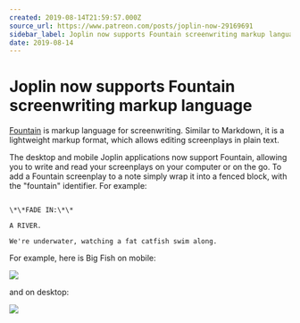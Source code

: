 ```yaml
---
created: 2019-08-14T21:59:57.000Z
source_url: https://www.patreon.com/posts/joplin-now-29169691
sidebar_label: Joplin now supports Fountain screenwriting markup language
date: 2019-08-14
---
```


# Joplin now supports Fountain screenwriting markup language

[Fountain](https://fountain.io/) is markup language for screenwriting. Similar to Markdown, it is a lightweight markup format, which allows editing screenplays in plain text.

The desktop and mobile Joplin applications now support Fountain, allowing you to write and read your screenplays on your computer or on the go. To add a Fountain screenplay to a note simply wrap it into a fenced block, with the "fountain" identifier. For example:

```fountain

\*\*FADE IN:\*\*

A RIVER.

We're underwater, watching a fat catfish swim along.  

```

For example, here is Big Fish on mobile:

![](https://raw.githubusercontent.com/laurent22/joplin/dev/Assets/WebsiteAssets/images/news/20190814-215957_0.png)

and on desktop:

![](https://raw.githubusercontent.com/laurent22/joplin/dev/Assets/WebsiteAssets/images/news/20190814-215957_1.png)